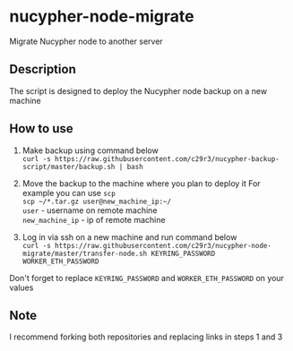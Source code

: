 # nucypher-node-migrate
Migrate Nucypher node to another server

## Description
The script is designed to deploy the Nucypher node backup on a new machine

## How to use
1. Make backup using command below  
`curl -s https://raw.githubusercontent.com/c29r3/nucypher-backup-script/master/backup.sh | bash`

2. Move the backup to the machine where you plan to deploy it
For example you can use `scp`  
`scp ~/*.tar.gz user@new_machine_ip:~/`  
`user` - username on remote machine  
`new_machine_ip` - ip of remote machine  

3. Log in via ssh on a new machine and run command below  
`curl -s https://raw.githubusercontent.com/c29r3/nucypher-node-migrate/master/transfer-node.sh KEYRING_PASSWORD WORKER_ETH_PASSWORD`    
  
Don't forget to replace `KEYRING_PASSWORD` and `WORKER_ETH_PASSWORD` on your values


## Note
I recommend forking both repositories and replacing links in steps 1 and 3
